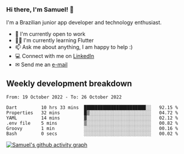 ### Hi there, I'm Samuel! 👋

I'm a Brazilian junior app developer and technology enthusiast.

- 🏢 I'm currently open to work
- 👨‍💻 I'm currently learning Flutter
- 📫 Ask me about anything, I am happy to help :)
- 💻 Connect with me on [LinkedIn](https://www.linkedin.com/in/samuel-s-marques/)
- ✉ Send me an [e-mail](mailto:samuel.s.marques@protonmail.com)

## Weekly development breakdown
<!--START_SECTION:waka-->

```text
From: 19 October 2022 - To: 26 October 2022

Dart         10 hrs 33 mins  ███████████████████████░░   92.15 %
Properties   32 mins         █▒░░░░░░░░░░░░░░░░░░░░░░░   04.72 %
YAML         14 mins         ▓░░░░░░░░░░░░░░░░░░░░░░░░   02.12 %
.env file    5 mins          ▒░░░░░░░░░░░░░░░░░░░░░░░░   00.82 %
Groovy       1 min           ░░░░░░░░░░░░░░░░░░░░░░░░░   00.16 %
Bash         0 secs          ░░░░░░░░░░░░░░░░░░░░░░░░░   00.02 %
```

<!--END_SECTION:waka-->

[![Samuel's github activity graph](https://activity-graph.herokuapp.com/graph?username=samuel-s-marques&theme=react-dark)](https://github.com/samuel-s-marques)

